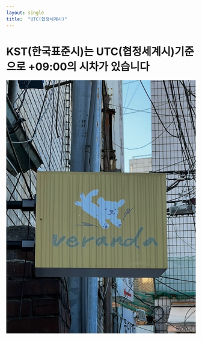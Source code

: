 ```yaml
---
layout: single
title:  "UTC(협정세계시)"
---
```


# KST(한국표준시)는 UTC(협정세계시)기준으로 +09:00의 시차가 있습니다

![veranda_logo](../images/2022-12-06-first/veranda_logo.jpeg)

